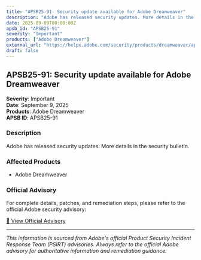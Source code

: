 ```yaml
---
title: "APSB25-91: Security update available for Adobe Dreamweaver"
description: "Adobe has released security updates. More details in the security bulletin."
date: 2025-09-09T00:00:00Z
apsb_id: "APSB25-91"
severity: "Important"
products: ["Adobe Dreamweaver"]
external_url: "https://helpx.adobe.com/security/products/dreamweaver/apsb25-91.html"
draft: false
---
```


## APSB25-91: Security update available for Adobe Dreamweaver

**Severity**: Important  
**Date**: September 9, 2025  
**Products**: Adobe Dreamweaver  
**APSB ID**: APSB25-91

### Description

Adobe has released security updates. More details in the security bulletin.

### Affected Products

- Adobe Dreamweaver


### Official Advisory

For complete details, patches, and remediation steps, please refer to the official Adobe security advisory:

[🔗 View Official Advisory](https://helpx.adobe.com/security/products/dreamweaver/apsb25-91.html)

---

*This information is sourced from Adobe's official Product Security Incident Response Team (PSIRT) advisories. Always refer to the official Adobe advisory for authoritative information and remediation guidance.*

